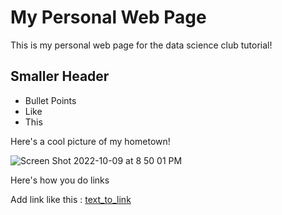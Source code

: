# My Personal Web Page

This is my personal web page for the data science club tutorial!

## Smaller Header

- Bullet Points
- Like
- This

Here's a cool picture of my hometown!

![Screen Shot 2022-10-09 at 8 50 01 PM](https://cdn.britannica.com/04/202304-050-AB1124AC/Monterrey-Mexico.jpg)


Here's how you do links

Add link like this : [text_to_link](https://google.com)
